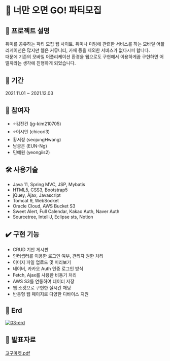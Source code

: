 # 🚀 너만 오면 GO! 파티모집

## 🙌 프로젝트 설명

취미를 공유하는 파티 모집 웹 사이트.
취미나 미팅에 관련한 서비스를 하는 모바일 어플리케이션은 많지만 웹은 커뮤니티, 카페 등을 제외한 서비스가 없다시피 합니다.  
때문에 기존의 모바일 어플리케이션 환경을 웹으로도 구현해서 이용하게끔 구현하면 어떨까라는 생각에 진행하게 되었습니다.  

## 📆 기간

2021.11.01 ~ 2021.12.03

## 🌱 참여자


  - ⭐김진건 (jg-kim210705)
  - ⭐이시안 (chicori3)
  - 황서정 (seojungHwang)
  - 남궁은 (EUN-Ng)
  - 민예원 (yeongiis2)

## 🛠️ 사용기술

- Java 11, Spring MVC, JSP, Mybatis
- HTML5, CSS3, Bootstrap5
- jQuey, Ajax, Javascript
- Tomcat 9, WebSocket
- Oracle Cloud, AWS Bucket S3
- Sweet Alert, Full Calendar, Kakao Auth, Naver Auth
- Sourcetree, IntelliJ, Eclipse sts, Notion

## ✔️ 구현 기능

- CRUD 기반 게시판
- 인터셉터를 이용한 로그인 여부, 관리자 권한 처리
- 이미지 파일 업로드 및 미리보기
- 네이버, 카카오 Auth 인증 로그인 방식
- Fetch, Ajax를 사용한 비동기 처리
- AWS S3를 연동하여 데이터 저장
- 웹 소켓으로 구현한 실시간 채팅
- 반응형 웹 페이지로 다양한 디바이스 지원

## 🔖 Erd
<a href="https://ibb.co/NT8zL3y"><img src="https://i.ibb.co/0sg3fXG/03-erd.jpg" alt="03-erd" border="0"></a><br />

## 📁 발표자료

[고구마켓.pdf](https://drive.google.com/file/d/1T4IIT61aFExQqoYX2rsQpETxyvP9UU0D/view?usp=sharing)
